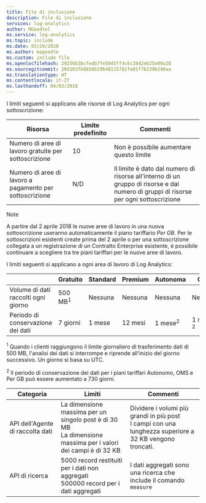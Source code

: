 ```yaml
---
title: File di inclusione
description: File di inclusione
services: log-analytics
author: MGoedtel
ms.service: log-analytics
ms.topic: include
ms.date: 03/29/2018
ms.author: magoedte
ms.custom: include file
ms.openlocfilehash: 29256b3bcfedb7fe5045ff4c6c3842eb25e00a28
ms.sourcegitcommit: 20d103fb8658b29b48115782fe01f76239b240aa
ms.translationtype: HT
ms.contentlocale: it-IT
ms.lasthandoff: 04/03/2018
---
```

I limiti seguenti si applicano alle risorse di Log Analytics per ogni sottoscrizione:

| Risorsa | Limite predefinito | Commenti
| --- | --- | --- |
| Numero di aree di lavoro gratuite per sottoscrizione | 10 | Non è possibile aumentare questo limite |
| Numero di aree di lavoro a pagamento per sottoscrizione | N/D | Il limite è dato dal numero di risorse all'interno di un gruppo di risorse e dal numero di gruppi di risorse per ogni sottoscrizione | 

>[!NOTE]
>A partire dal 2 aprile 2018 le nuove aree di lavoro in una nuova sottoscrizione useranno automaticamente il piano tariffario *Per GB*.  Per le sottoscrizioni esistenti create prima del 2 aprile o per una sottoscrizione collegata a un registrazione di un Contratto Enterprise esistente, è possibile continuare a scegliere tra tre piani tariffari per le nuove aree di lavoro. 
>

I limiti seguenti si applicano a ogni area di lavoro di Log Analytics:

|  | Gratuito | Standard | Premium | Autonoma | OMS | Per GB |
| --- | --- | --- | --- | --- | --- |--- |
| Volume di dati raccolti ogni giorno |500 MB<sup>1</sup> |Nessuna |Nessuna | Nessuna | Nessuna | Nessuna
| Periodo di conservazione dei dati |7 giorni |1 mese |12 mesi | 1 mese<sup>2</sup> | 1 mese <sup>2</sup>| 1 mese <sup>2</sup>|

<sup>1</sup> Quando i clienti raggiungono il limite giornaliero di trasferimento dati di 500 MB, l'analisi dei dati si interrompe e riprende all'inizio del giorno successivo. Un giorno si basa su UTC.

<sup>2</sup> Il periodo di conservazione dei dati per i piani tariffari Autonomo, OMS e Per GB può essere aumentato a 730 giorni.

| Categoria | Limiti | Commenti
| --- | --- | --- |
| API dell'Agente di raccolta dati | La dimensione massima per un singolo post è di 30 MB<br>La dimensione massima per i valori dei campi è di 32 KB | Dividere i volumi più grandi in più post<br>I campi con una lunghezza superiore a 32 KB vengono troncati. |
| API di ricerca | 5000 record restituiti per i dati non aggregati<br>500000 record per i dati aggregati | I dati aggregati sono una ricerca che include il comando `measure`
 
